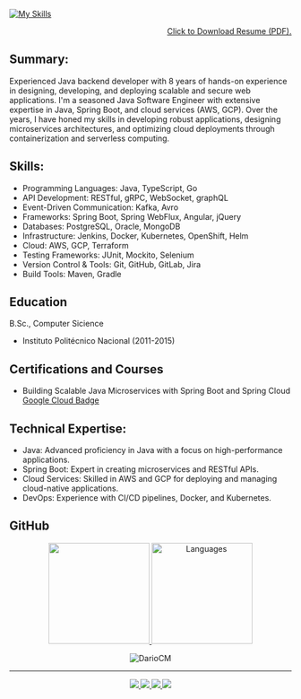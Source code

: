 [![My Skills](https://skillicons.dev/icons?i=go,java,spring,kafka,docker,kubernetes,gradle,gcp,aws&theme=dark)](https://skillicons.dev)

<p align="right">
<a href="Resume-Carlos-Dario-Castaneda-Mendoza.pdf" class="button" download>Click to Download Resume (PDF).</a>
</p>

## Summary:
Experienced Java backend developer with 8 years of hands-on experience in designing, developing, and deploying scalable and secure web applications. I'm a seasoned Java Software Engineer with extensive expertise in Java, Spring Boot, and cloud services (AWS, GCP). Over the years, I have honed my skills in developing robust applications, designing microservices architectures, and optimizing cloud deployments through containerization and serverless computing.

## Skills:
- Programming Languages: Java, TypeScript, Go
- API Development: RESTful, gRPC, WebSocket, graphQL
- Event-Driven Communication: Kafka, Avro
- Frameworks: Spring Boot, Spring WebFlux, Angular, jQuery
- Databases: PostgreSQL, Oracle, MongoDB
- Infrastructure: Jenkins, Docker, Kubernetes, OpenShift, Helm
- Cloud: AWS, GCP, Terraform
- Testing Frameworks: JUnit, Mockito, Selenium
- Version Control & Tools: Git, GitHub, GitLab, Jira
- Build Tools: Maven, Gradle

## Education			        		
B.Sc., Computer Sicience
- Instituto Politécnico Nacional (2011-2015)

## Certifications and Courses 
- Building Scalable Java Microservices with Spring Boot and Spring Cloud
  [Google Cloud Badge](https://www.cloudskillsboost.google/public_profiles/9f9df24e-f0e3-44ca-ba00-58a21c93a8b2/badges/9832641)

## Technical Expertise:
- Java: Advanced proficiency in Java with a focus on high-performance applications.
- Spring Boot: Expert in creating microservices and RESTful APIs.
- Cloud Services: Skilled in AWS and GCP for deploying and managing cloud-native applications.
- DevOps: Experience with CI/CD pipelines, Docker, and Kubernetes.

## GitHub
<p align="center">  
<a href="https://github.com/DarioCM">  
  <img height="180em" src="https://github-readme-stats-eight-theta.vercel.app/api/top-langs/?username=DarioCM&layout=compact&langs_count=8&theme=nord"/>
</a>
   <a href="https://github.com/DarioCM">  
    <img height="180em" src="https://github-readme-stats.vercel.app/api/top-langs/?username=DarioCM&theme=nord&hide_border=false&langs_count=5" alt="Languages" />
  </a>
</p>
<p align="center"> <img src="https://komarev.com/ghpvc/?username=DarioCM&label=Profile%20views&color=0e75b6&style=flat" alt="DarioCM" /> </p>


<hr>

<div class="footer border-top border-gray-light mt-5 pt-3 text-right text-gray" id="badges" align="center"><small>
  <a href="https://www.linkedin.com/in/carlos-dario-castaneda-mendoza/">
    <img src="https://img.shields.io/badge/Linkedin-0077B5?style=for-the-badge&logo=Linkedin&logoColor=ffffff">
  </a>
  <a href="mailto:dario20049@gmail.com">
    <img src="https://img.shields.io/badge/Gmail-D44638?style=for-the-badge&logo=gmail&logoColor=ffffff">
  </a>
  <a href="https://medium.com/@dario_85947">
    <img src="https://img.shields.io/badge/Medium-000000?style=for-the-badge&logo=Medium">
  </a>
  <a href="https://leetcode.com/u/DarioCM/">
    <img src="https://img.shields.io/badge/LeetCode-000000?style=for-the-badge&logo=LeetCode&logoColor=#d16c06">
  </a>
  <!-- 
  <a href="https://wa.me/525585324557" title="Whatsapp">
    <img alt="whatsapp"  src="https://img.shields.io/badge/WhatsApp-25D366?style=for-the-badge&logo=whatsapp&logoColor=white" />
  </a>
  -->
  <!-- <a href="https://github.com/DarioCM/">
    <img src="https://img.shields.io/badge/GitHub-000000?style=for-the-badge&logo=GitHub&logoColor=#d16c06">
  </a> -->
</small>
</div>

